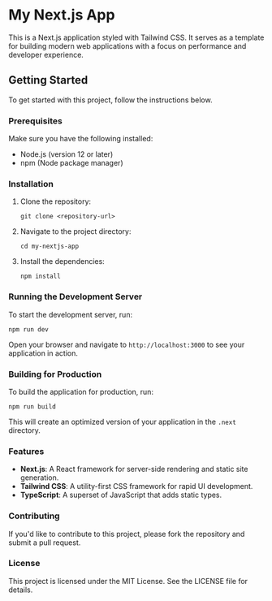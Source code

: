 # My Next.js App

This is a Next.js application styled with Tailwind CSS. It serves as a template for building modern web applications with a focus on performance and developer experience.

## Getting Started

To get started with this project, follow the instructions below.

### Prerequisites

Make sure you have the following installed:

- Node.js (version 12 or later)
- npm (Node package manager)

### Installation

1. Clone the repository:

   ```
   git clone <repository-url>
   ```

2. Navigate to the project directory:

   ```
   cd my-nextjs-app
   ```

3. Install the dependencies:

   ```
   npm install
   ```

### Running the Development Server

To start the development server, run:

```
npm run dev
```

Open your browser and navigate to `http://localhost:3000` to see your application in action.

### Building for Production

To build the application for production, run:

```
npm run build
```

This will create an optimized version of your application in the `.next` directory.

### Features

- **Next.js**: A React framework for server-side rendering and static site generation.
- **Tailwind CSS**: A utility-first CSS framework for rapid UI development.
- **TypeScript**: A superset of JavaScript that adds static types.

### Contributing

If you'd like to contribute to this project, please fork the repository and submit a pull request.

### License

This project is licensed under the MIT License. See the LICENSE file for details.
